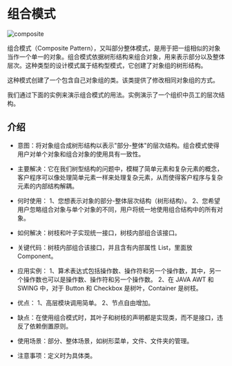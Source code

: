 # 组合模式

![composite](https://img.lailin.xyz/image/1612154326470-badb82c8-7938-4201-b024-c3dcd033f593.jpeg)

组合模式（Composite Pattern），又叫部分整体模式，是用于把一组相似的对象当作一个单一的对象。组合模式依据树形结构来组合对象，用来表示部分以及整体层次。这种类型的设计模式属于结构型模式，它创建了对象组的树形结构。

这种模式创建了一个包含自己对象组的类。该类提供了修改相同对象组的方式。

我们通过下面的实例来演示组合模式的用法。实例演示了一个组织中员工的层次结构。

## 介绍

* 意图：将对象组合成树形结构以表示"部分-整体"的层次结构。组合模式使得用户对单个对象和组合对象的使用具有一致性。

* 主要解决：它在我们树型结构的问题中，模糊了简单元素和复杂元素的概念，客户程序可以像处理简单元素一样来处理复杂元素，从而使得客户程序与复杂元素的内部结构解耦。

* 何时使用： 1、您想表示对象的部分-整体层次结构（树形结构）。 2、您希望用户忽略组合对象与单个对象的不同，用户将统一地使用组合结构中的所有对象。

* 如何解决：树枝和叶子实现统一接口，树枝内部组合该接口。

* 关键代码：树枝内部组合该接口，并且含有内部属性 List，里面放 Component。

* 应用实例： 1、算术表达式包括操作数、操作符和另一个操作数，其中，另一个操作数也可以是操作数、操作符和另一个操作数。 2、在 JAVA AWT 和 SWING 中，对于 Button 和 Checkbox 是树叶，Container 是树枝。

* 优点： 1、高层模块调用简单。 2、节点自由增加。

* 缺点：在使用组合模式时，其叶子和树枝的声明都是实现类，而不是接口，违反了依赖倒置原则。

* 使用场景：部分、整体场景，如树形菜单，文件、文件夹的管理。

* 注意事项：定义时为具体类。